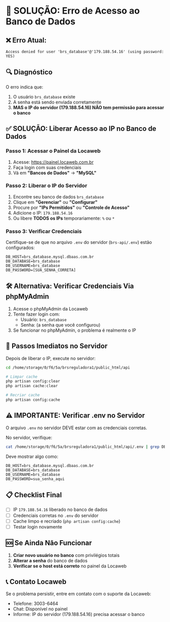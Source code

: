 # 🚨 SOLUÇÃO: Erro de Acesso ao Banco de Dados

## ❌ Erro Atual:
```
Access denied for user 'brs_database'@'179.188.54.16' (using password: YES)
```

## 🔍 Diagnóstico

O erro indica que:
1. O usuário `brs_database` existe
2. A senha está sendo enviada corretamente
3. **MAS o IP do servidor (179.188.54.16) NÃO tem permissão para acessar o banco**

## ✅ SOLUÇÃO: Liberar Acesso ao IP no Banco de Dados

### Passo 1: Acessar o Painel da Locaweb

1. Acesse: https://painel.locaweb.com.br
2. Faça login com suas credenciais
3. Vá em **"Bancos de Dados"** → **"MySQL"**

### Passo 2: Liberar o IP do Servidor

1. Encontre seu banco de dados `brs_database`
2. Clique em **"Gerenciar"** ou **"Configurar"**
3. Procure por **"IPs Permitidos"** ou **"Controle de Acesso"**
4. Adicione o IP: `179.188.54.16`
5. Ou libere **TODOS os IPs** temporariamente: `%` ou `*`

### Passo 3: Verificar Credenciais

Certifique-se de que no arquivo `.env` do servidor (`brs-api/.env`) estão configurados:

```env
DB_HOST=brs_database.mysql.dbaas.com.br
DB_DATABASE=brs_database
DB_USERNAME=brs_database
DB_PASSWORD=[SUA_SENHA_CORRETA]
```

## 🛠️ Alternativa: Verificar Credenciais Via phpMyAdmin

1. Acesse o phpMyAdmin da Locaweb
2. Tente fazer login com:
   - Usuário: `brs_database`
   - Senha: (a senha que você configurou)
3. Se funcionar no phpMyAdmin, o problema é realmente o IP

## 🔧 Passos Imediatos no Servidor

Depois de liberar o IP, execute no servidor:

```bash
cd /home/storage/0/f6/5a/brsreguladora1/public_html/api

# Limpar cache
php artisan config:clear
php artisan cache:clear

# Recriar cache
php artisan config:cache
```

## ⚠️ IMPORTANTE: Verificar .env no Servidor

O arquivo `.env` no servidor DEVE estar com as credenciais corretas.

No servidor, verifique:
```bash
cat /home/storage/0/f6/5a/brsreguladora1/public_html/api/.env | grep DB_
```

Deve mostrar algo como:
```env
DB_HOST=brs_database.mysql.dbaas.com.br
DB_DATABASE=brs_database
DB_USERNAME=brs_database
DB_PASSWORD=sua_senha_aqui
```

## 📋 Checklist Final

- [ ] IP `179.188.54.16` liberado no banco de dados
- [ ] Credenciais corretas no `.env` do servidor
- [ ] Cache limpo e recriado (`php artisan config:cache`)
- [ ] Testar login novamente

## 🆘 Se Ainda Não Funcionar

1. **Criar novo usuário no banco** com privilégios totais
2. **Alterar a senha** do banco de dados
3. **Verificar se o host está correto** no painel da Locaweb

## 📞 Contato Locaweb

Se o problema persistir, entre em contato com o suporte da Locaweb:
- Telefone: 3003-6464
- Chat: Disponível no painel
- Informe: IP do servidor (179.188.54.16) precisa acessar o banco

